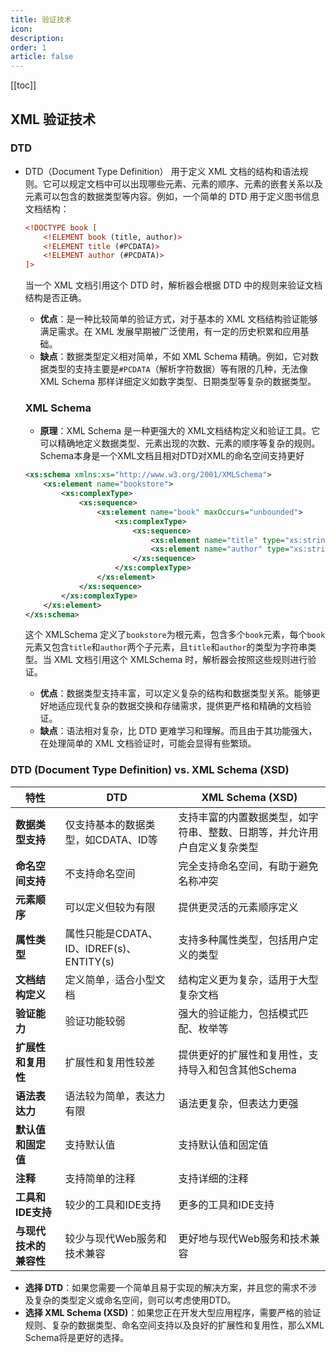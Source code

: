 ```yaml
---
title: 验证技术
icon: 
description: 
order: 1
article: false
---
```


[[toc]]

## **XML 验证技术**

### DTD

- DTD（Document Type Definition） 用于定义 XML 文档的结构和语法规则。它可以规定文档中可以出现哪些元素、元素的顺序、元素的嵌套关系以及元素可以包含的数据类型等内容。例如，一个简单的 DTD 用于定义图书信息文档结构：

  ```xml
  <!DOCTYPE book [
      <!ELEMENT book (title, author)>
      <!ELEMENT title (#PCDATA)>
      <!ELEMENT author (#PCDATA)>
  ]>
  ```

  当一个 XML 文档引用这个 DTD 时，解析器会根据 DTD 中的规则来验证文档结构是否正确。

  - **优点**：是一种比较简单的验证方式，对于基本的 XML 文档结构验证能够满足需求。在 XML 发展早期被广泛使用，有一定的历史积累和应用基础。
  - **缺点**：数据类型定义相对简单，不如 XML Schema 精确。例如，它对数据类型的支持主要是`#PCDATA`（解析字符数据）等有限的几种，无法像 XML Schema 那样详细定义如数字类型、日期类型等复杂的数据类型。

  ### XML Schema

  - **原理**：XML Schema 是一种更强大的 XML文档结构定义和验证工具。它可以精确地定义数据类型、元素出现的次数、元素的顺序等复杂的规则。Schema本身是一个XML文档且相对DTD对XML的命名空间支持更好

  ```xml
  <xs:schema xmlns:xs="http://www.w3.org/2001/XMLSchema">
      <xs:element name="bookstore">
          <xs:complexType>
              <xs:sequence>
                  <xs:element name="book" maxOccurs="unbounded">
                      <xs:complexType>
                          <xs:sequence>
                              <xs:element name="title" type="xs:string"/>
                              <xs:element name="author" type="xs:string"/>
                          </xs:sequence>
                      </xs:complexType>
                  </xs:element>
              </xs:sequence>
          </xs:complexType>
      </xs:element>
  </xs:schema>
  ```

  这个 XMLSchema 定义了`bookstore`为根元素，包含多个`book`元素，每个`book`元素又包含`title`和`author`两个子元素，且`title`和`author`的类型为字符串类型。当 XML 文档引用这个 XMLSchema 时，解析器会按照这些规则进行验证。

  - **优点**：数据类型支持丰富，可以定义复杂的结构和数据类型关系。能够更好地适应现代复杂的数据交换和存储需求，提供更严格和精确的文档验证。
  - **缺点**：语法相对复杂，比 DTD 更难学习和理解。而且由于其功能强大，在处理简单的 XML 文档验证时，可能会显得有些繁琐。

### DTD (Document Type Definition) vs. XML Schema (XSD)

| 特性                   | DTD                                      | XML Schema (XSD)                                             |
| ---------------------- | ---------------------------------------- | ------------------------------------------------------------ |
| **数据类型支持**       | 仅支持基本的数据类型，如CDATA、ID等      | 支持丰富的内置数据类型，如字符串、整数、日期等，并允许用户自定义复杂类型 |
| **命名空间支持**       | 不支持命名空间                           | 完全支持命名空间，有助于避免名称冲突                         |
| **元素顺序**           | 可以定义但较为有限                       | 提供更灵活的元素顺序定义                                     |
| **属性类型**           | 属性只能是CDATA、ID、IDREF(s)、ENTITY(s) | 支持多种属性类型，包括用户定义的类型                         |
| **文档结构定义**       | 定义简单，适合小型文档                   | 结构定义更为复杂，适用于大型复杂文档                         |
| **验证能力**           | 验证功能较弱                             | 强大的验证能力，包括模式匹配、枚举等                         |
| **扩展性和复用性**     | 扩展性和复用性较差                       | 提供更好的扩展性和复用性，支持导入和包含其他Schema           |
| **语法表达力**         | 语法较为简单，表达力有限                 | 语法更复杂，但表达力更强                                     |
| **默认值和固定值**     | 支持默认值                               | 支持默认值和固定值                                           |
| **注释**               | 支持简单的注释                           | 支持详细的注释                                               |
| **工具和IDE支持**      | 较少的工具和IDE支持                      | 更多的工具和IDE支持                                          |
| **与现代技术的兼容性** | 较少与现代Web服务和技术兼容              | 更好地与现代Web服务和技术兼容                                |

- **选择 DTD**：如果您需要一个简单且易于实现的解决方案，并且您的需求不涉及复杂的类型定义或命名空间，则可以考虑使用DTD。
- **选择 XML Schema (XSD)**：如果您正在开发大型应用程序，需要严格的验证规则、复杂的数据类型、命名空间支持以及良好的扩展性和复用性，那么XML Schema将是更好的选择。
